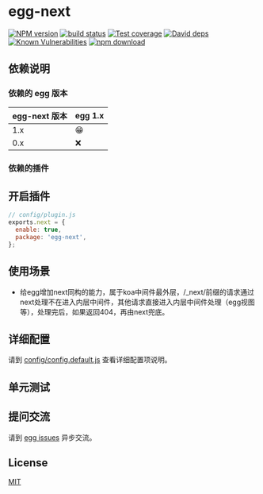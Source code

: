 # egg-next

[![NPM version][npm-image]][npm-url]
[![build status][travis-image]][travis-url]
[![Test coverage][codecov-image]][codecov-url]
[![David deps][david-image]][david-url]
[![Known Vulnerabilities][snyk-image]][snyk-url]
[![npm download][download-image]][download-url]

[npm-image]: https://img.shields.io/npm/v/egg-next.svg?style=flat-square
[npm-url]: https://npmjs.org/package/egg-next
[travis-image]: https://img.shields.io/travis/eggjs/egg-next.svg?style=flat-square
[travis-url]: https://travis-ci.org/eggjs/egg-next
[codecov-image]: https://img.shields.io/codecov/c/github/eggjs/egg-next.svg?style=flat-square
[codecov-url]: https://codecov.io/github/eggjs/egg-next?branch=master
[david-image]: https://img.shields.io/david/eggjs/egg-next.svg?style=flat-square
[david-url]: https://david-dm.org/eggjs/egg-next
[snyk-image]: https://snyk.io/test/npm/egg-next/badge.svg?style=flat-square
[snyk-url]: https://snyk.io/test/npm/egg-next
[download-image]: https://img.shields.io/npm/dm/egg-next.svg?style=flat-square
[download-url]: https://npmjs.org/package/egg-next

<!--
Description here.
-->

## 依赖说明

### 依赖的 egg 版本

egg-next 版本 | egg 1.x
--- | ---
1.x | 😁
0.x | ❌

### 依赖的插件
<!--

如果有依赖其它插件，请在这里特别说明。如

- security
- multipart

-->

## 开启插件

```js
// config/plugin.js
exports.next = {
  enable: true,
  package: 'egg-next',
};
```

## 使用场景

- 给egg增加next同构的能力，属于koa中间件最外层，/_next/前缀的请求通过next处理不在进入内层中间件，其他请求直接进入内层中间件处理（egg视图等），处理完后，如果返回404，再由next兜底。


## 详细配置

请到 [config/config.default.js](config/config.default.js) 查看详细配置项说明。

## 单元测试

<!-- 描述如何在单元测试中使用此插件，例如 schedule 如何触发。无则省略。-->

## 提问交流

请到 [egg issues](https://github.com/eggjs/egg/issues) 异步交流。

## License

[MIT](LICENSE)
